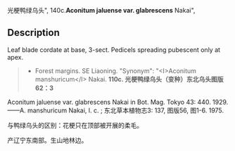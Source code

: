 光梗鸭绿乌头",
140c.**Aconitum jaluense var. glabrescens** Nakai",

## Description
Leaf blade cordate at base, 3-sect. Pedicels spreading pubescent only at apex.

> * Forest margins. SE Liaoning.
  "Synonym": "&lt;I&gt;Aconitum manshuricum&lt;/I&gt; Nakai.
**110c. 光梗鸭绿乌头（变种）东北乌头图版62：3**

Aconitum jaluense var. glabrescens Nakai in Bot. Mag. Tokyo 43: 440. 1929. ——A. manshuricum Nakai, l. c. ; 东北草本植物志3: 137, 图版56, 图1-6. 1975.

与鸭绿乌头的区别：花梗只在顶部被开展的柔毛。

产辽宁东南部。生山地林边。
